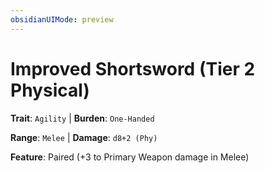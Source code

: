 ```yaml
---
obsidianUIMode: preview
---
```

# Improved Shortsword (Tier 2 Physical)

**Trait**: `Agility` | **Burden**: `One-Handed`

**Range**: `Melee` | **Damage**: `d8+2 (Phy)`

**Feature**: Paired (+3 to Primary Weapon damage in Melee)
